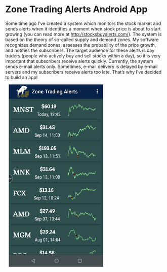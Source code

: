 # Zone Trading Alerts Android App

Some time ago I’ve created a system which monitors the stock market and sends alerts when it identifies a moment when stock price is about to start growing (you can read more at http://stocksbuyalerts.com/). The system is based on the theory of so-called supply and demand zones. My software recognizes demand zones, assesses the probability of the price growth, and notifies the subscribers. The target audience for these alerts is day traders (people who actively buy and sell stocks within a day), so it is very important that subscribers receive alerts quickly. 
Currently, the system sends e-mail alerts only. Sometimes, e-mail delivery is delayed by e-mail servers and my subscribers receive alerts too late. That’s why I’ve decided to build an app!

![Alt Text](https://github.com/alex01001/Capstone-Project/blob/master/stock_list.gif)
